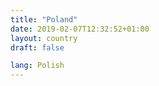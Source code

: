```yaml
---
title: "Poland"
date: 2019-02-07T12:32:52+01:00
layout: country
draft: false

lang: Polish
---
```


